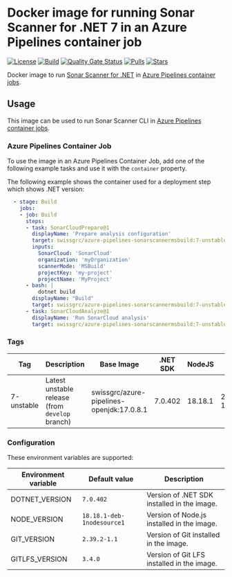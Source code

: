 # Docker image for running Sonar Scanner for .NET 7 in an Azure Pipelines container job

<!-- markdownlint-disable MD013 -->
[![License](https://img.shields.io/badge/license-MIT-blue.svg?style=flat-square)](https://github.com/swissgrc/docker-azure-pipelines-sonarscannermsbuild-7/blob/main/LICENSE) [![Build](https://img.shields.io/github/actions/workflow/status/swissgrc/docker-azure-pipelines-sonarscannermsbuild-7/publish.yml?branch=develop&style=flat-square)](https://github.com/swissgrc/docker-azure-pipelines-sonarscannermsbuild-7/actions/workflows/publish.yml) [![Quality Gate Status](https://sonarcloud.io/api/project_badges/measure?project=swissgrc_docker-azure-pipelines-sonarscannermsbuild-7&metric=alert_status)](https://sonarcloud.io/summary/new_code?id=swissgrc_docker-azure-pipelines-sonarscannermsbuild-7) [![Pulls](https://img.shields.io/docker/pulls/swissgrc/azure-pipelines-sonarscannermsbuild.svg?style=flat-square)](https://hub.docker.com/r/swissgrc/azure-pipelines-sonarscannermsbuild) [![Stars](https://img.shields.io/docker/stars/swissgrc/azure-pipelines-sonarscannermsbuild.svg?style=flat-square)](https://hub.docker.com/r/swissgrc/azure-pipelines-sonarscannermsbuild)
<!-- markdownlint-restore -->

Docker image to run [Sonar Scanner for .NET] in [Azure Pipelines container jobs].

## Usage

This image can be used to run Sonar Scanner CLI in [Azure Pipelines container jobs].

### Azure Pipelines Container Job

To use the image in an Azure Pipelines Container Job, add one of the following example tasks and use it with the `container` property.

The following example shows the container used for a deployment step which shows .NET version:

```yaml
  - stage: Build
    jobs:
    - job: Build
      steps:
      - task: SonarCloudPrepare@1
        displayName: 'Prepare analysis configuration'
        target: swissgrc/azure-pipelines-sonarscannermsbuild:7-unstable
        inputs:
          SonarCloud: 'SonarCloud'
          organization: 'myOrganization'
          scannerMode: 'MSBuild'
          projectKey: 'my-project'
          projectName: 'MyProject'
      - bash: |
          dotnet build
        displayName: "Build"
        target: swissgrc/azure-pipelines-sonarscannermsbuild:7-unstable
      - task: SonarCloudAnalyze@1
        displayName: 'Run SonarCloud analysis'
        target: swissgrc/azure-pipelines-sonarscannermsbuild:7-unstable
```

### Tags

| Tag          | Description                                     | Base Image                                | .NET SDK | NodeJS  | Git        | Git LFS | Size                                                                                                                                           |
|--------------|-------------------------------------------------|-------------------------------------------|----------|---------|------------|---------|------------------------------------------------------------------------------------------------------------------------------------------------|
| 7-unstable   | Latest unstable release (from `develop` branch) | swissgrc/azure-pipelines-openjdk:17.0.8.1 | 7.0.402  | 18.18.1 | 2.39.2-1.1 | 3.4.0   | ![Docker Image Size (tag)](https://img.shields.io/docker/image-size/swissgrc/azure-pipelines-sonarscannermsbuild/7-unstable?style=flat-square) |

### Configuration

These environment variables are supported:

| Environment variable   | Default value              | Description                                 |
|------------------------|----------------------------|---------------------------------------------|
| DOTNET_VERSION         | `7.0.402`                  | Version of .NET SDK installed in the image. |
| NODE_VERSION           | `18.18.1-deb-1nodesource1` | Version of Node.js installed in the image.  |
| GIT_VERSION            | `2.39.2-1.1`               | Version of Git installed in the image.      |
| GITLFS_VERSION         | `3.4.0`                    | Version of Git LFS installed in the image.  |

[Sonar Scanner for .NET]: https://docs.sonarqube.org/latest/analysis/scan/sonarscanner-for-msbuild/
[Azure Pipelines container jobs]: https://docs.microsoft.com/en-us/azure/devops/pipelines/process/container-phases
